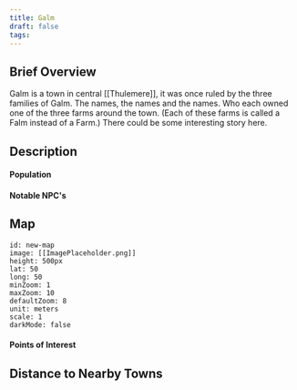 ```yaml
---
title: Galm
draft: false
tags:
---
```

## Brief Overview 
Galm is a town in central [[Thulemere]], it was once ruled by the three families of Galm. The names, the names and the names. Who each owned one of the three farms around the town. (Each of these farms is called a Falm instead of a Farm.) There could be some interesting story here.
## Description

#### Population

#### Notable NPC's

## Map
```leaflet 
id: new-map 
image: [[ImagePlaceholder.png]] 
height: 500px 
lat: 50 
long: 50 
minZoom: 1 
maxZoom: 10 
defaultZoom: 8
unit: meters 
scale: 1 
darkMode: false
```


#### Points of Interest 

## Distance to Nearby Towns


